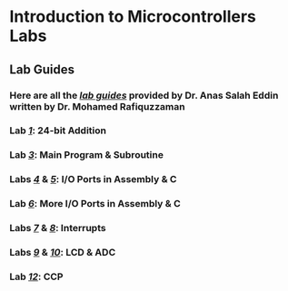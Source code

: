 # Introduction to Microcontrollers Labs

## Lab Guides
### Here are all the [*lab guides*](https://github.com/fctanglao/IntroductionToMicrocontrollersLabs/tree/main/Lab%20Guides) provided by Dr. Anas Salah Eddin written by Dr. Mohamed Rafiquzzaman
### Lab [*1*](https://github.com/fctanglao/IntroductionToMicrocontrollersLabs/blob/main/Lab%20Guides/Lab%201%20-%2024-Bit%20Addition.pdf): 24-bit Addition
### Lab [*3*](https://github.com/fctanglao/IntroductionToMicrocontrollersLabs/blob/main/Lab%20Guides/Lab%203%20-%20Main%20Program%20and%20Subroutine.pdf): Main Program & Subroutine
### Labs [*4*](http://github.com/fctanglao/IntroductionToMicrocontrollersLabs/blob/main/Lab%20Guides/Lab%204%20-%20Interfacing%20DIP%20Switches%20and%20LEDs.pdf) & [*5*](https://github.com/fctanglao/IntroductionToMicrocontrollersLabs/blob/main/Lab%20Guides/Lab%205%20-%20Interfacing%20a%20Seven-Segment%20Display.pdf): I/O Ports in Assembly & C
### Lab [*6*](https://github.com/fctanglao/IntroductionToMicrocontrollersLabs/blob/main/Lab%20Guides/Lab%206%20-%20Interfacing%20DIP%20Switches%20and%20a%20Seven-Segment%20Display.pdf): More I/O Ports in Assembly & C
### Labs [*7*](https://github.com/fctanglao/IntroductionToMicrocontrollersLabs/blob/main/Lab%20Guides/Lab%207%20-%20Controlled%20IO.pdf) & [*8*](https://github.com/fctanglao/IntroductionToMicrocontrollersLabs/blob/main/Lab%20Guides/Lab%208%20-%20Interrupt%20IO.pdf): Interrupts
### Labs [*9*](https://github.com/fctanglao/IntroductionToMicrocontrollersLabs/blob/main/Lab%20Guides/Lab%209%20Guide.pdf) & [*10*](https://www.youtube.com/watch?v=1cIbyBzErN8): LCD & ADC
### Lab [*12*](https://www.youtube.com/watch?v=htTvNX9Kj-I): CCP

